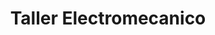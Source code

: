 ---
title: "Taller Electromecanico"
url: /san-miguel-petapa/taller-electromecanico/
shop: reparación de automóviles
---